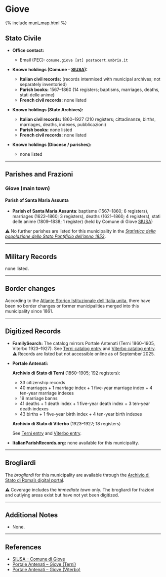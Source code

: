 # Giove

{% include muni_map.html %}

## Stato Civile

* **Office contact:**

  * Email (PEC): `comune.giove [at] postacert.umbria.it`

* **Known holdings (Comune – [SIUSA](https://siusa-archivi.cultura.gov.it/cgi-bin/siusa/pagina.pl?TipoPag=comparc&Chiave=304639)):**

  * **Italian civil records:** (records intermixed with municipal archives; not separately inventoried)
  * **Parish books:** 1567–1860 (14 registers; baptisms, marriages, deaths, stati delle anime)
  * **French civil records:** none listed

* **Known holdings (State Archives):**

  * **Italian civil records:** 1860–1927 (210 registers; cittadinanze, births, marriages, deaths, indexes, pubblicazioni)
  * **Parish books:** none listed
  * **French civil records:** none listed

* **Known holdings (Diocese / parishes):**

  * none listed

---

## Parishes and Frazioni

### Giove (main town)

#### Parish of Santa Maria Assunta

* **Parish of Santa Maria Assunta**: baptisms (1567–1860; 6 registers), marriages (1622–1860; 3 registers), deaths (1621–1860; 4 registers), stati delle anime (1809–1838; 1 register) (held by Comune di Giove [SIUSA](https://siusa-archivi.cultura.gov.it/cgi-bin/siusa/pagina.pl?TipoPag=comparc&Chiave=304639))

⚠️ No further parishes are listed for this municipality in the *[Statistica della popolazione dello Stato Pontificio dell’anno 1853](https://www.google.it/books/edition/Statistics_della_popolazione_dello_Stato/v6dCAQAAMAAJ)*.

---

## Military Records

none listed.

---

## Border changes

According to the [Atlante Storico Istituzionale dell’Italia unita](http://dati.san.beniculturali.it/asi/local/), there have been no border changes or former municipalities merged into this municipality since 1861.

---

## Digitized Records

* **FamilySearch:**
  The catalog mirrors Portale Antenati (Terni 1860–1905, Viterbo 1923–1927).
  See [Terni catalog entry](https://www.familysearch.org/en/search/catalog/779006) and [Viterbo catalog entry](https://www.familysearch.org/en/search/catalog/2091511).
  ⚠️ Records are listed but not accessible online as of September 2025.

* **Portale Antenati:**

  **Archivio di Stato di Terni** (1860–1905; 192 registers):

  * 33 citizenship records
  * 40 marriages + 1 marriage index + 1 five-year marriage index + 4 ten-year marriage indexes
  * 19 marriage banns
  * 41 deaths + 1 death index + 1 five-year death index + 3 ten-year death indexes
  * 43 births + 1 five-year birth index + 4 ten-year birth indexes

  **Archivio di Stato di Viterbo** (1923–1927; 18 registers)

  See [Terni entry](https://antenati.cultura.gov.it/search-registry/?localita=giove&s_facet_query=conservatore_s%3A%22Archivio%20di%20Stato%20di%20Terni%22) and [Viterbo entry](https://antenati.cultura.gov.it/search-registry/?localita=giove&s_facet_query=conservatore_s%3A%22Archivio%20di%20Stato%20di%20Viterbo%22).

* **ItalianParishRecords.org:** none available for this municipality.

---

## Brogliardi

The *brogliardi* for this municipality are available through the [Archivio di Stato di Roma’s digital portal](https://imagoarchiviodistatoroma.cultura.gov.it/Gregoriano/s_brogliardi.php?Provincia=Spoleto&Denominazione=Giove).

⚠️ Coverage includes the *immediate town* only. The brogliardi for frazioni and outlying areas exist but have not yet been digitized.

---

## Additional Notes

* None.

---

## References

* [SIUSA – Comune di Giove](https://siusa-archivi.cultura.gov.it/cgi-bin/siusa/pagina.pl?TipoPag=comparc&Chiave=304639)
* [Portale Antenati – Giove (Terni)](https://antenati.cultura.gov.it/search-registry/?localita=giove&s_facet_query=conservatore_s%3A%22Archivio%20di%20Stato%20di%20Terni%22)
* [Portale Antenati – Giove (Viterbo)](https://antenati.cultura.gov.it/search-registry/?localita=giove&s_facet_query=conservatore_s%3A%22Archivio%20di%20Stato%20di%20Viterbo%22)
